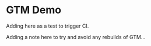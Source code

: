 # GTM Demo

Adding here as a test to trigger CI.

Adding a note here to try and avoid any rebuilds of GTM...
